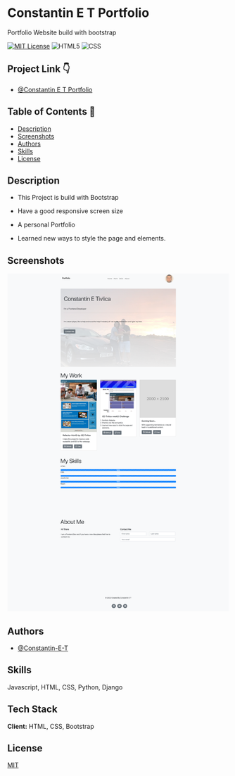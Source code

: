 # Constantin E T Portfolio

Portfolio Website build with bootstrap

[![MIT License](https://img.shields.io/badge/License-MIT-green.svg)](https://choosealicense.com/licenses/mit/)
![HTML5](https://img.shields.io/badge/HTML5-88.1%25-orange)
![CSS](https://img.shields.io/badge/CSS-11.9%25-blueviolet)

## Project Link 👇

* [@Constantin E T Portfolio](https://constantin-e-t.github.io/Constantin-E-T-Portfolio/)

## Table of Contents 🔗

* [Description](#description)
* [Screenshots](#screenshots)
* [Authors](#authors)
* [Skills](#skills)
* [License](#license)

## Description

* This Project is build with Bootstrap
* Have a good responsive screen size

* A personal Portfolio

* Learned new ways to style the page and elements.

## Screenshots

![App Screenshot](./images/Bootstrap-Portfolio.png)

## Authors

* [@Constantin-E-T](https://github.com/Constantin-E-T/)

## Skills

Javascript, HTML, CSS, Python, Django

## Tech Stack

**Client:** HTML, CSS, Bootstrap

## License

[MIT](https://choosealicense.com/licenses/mit/)